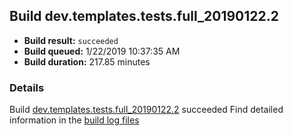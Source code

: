 ## Build dev.templates.tests.full_20190122.2
- **Build result:** `succeeded`
- **Build queued:** 1/22/2019 10:37:35 AM
- **Build duration:** 217.85 minutes
### Details
Build [dev.templates.tests.full_20190122.2](https://winappstudio.visualstudio.com/web/build.aspx?pcguid=a4ef43be-68ce-4195-a619-079b4d9834c2&builduri=vstfs%3a%2f%2f%2fBuild%2fBuild%2f26940) succeeded
Find detailed information in the [build log files](https://uwpctdiags.blob.core.windows.net/buildlogs/dev.templates.tests.full_20190122.2_logs.zip)
